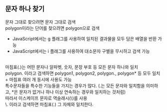 ## 문자 하나 찾기
문자 그대로 찾으려면 문자 그대로 검색</br>
polygon이라는 단어를 찾으려면 polygon으로 검색</br>
+ JavaScript에서는 g 플래그를 사용하여 일치된 결과물을 모두 담은 배열을 반환 가능
+ JavaScript에서는 i 플래그를 사용하여 대소문자 구별을 무시하고 검색 가능
</br>
마침표(.)는 어떤 문자나 알파벳, 숫자, 문장 부호 등 모든 문자 하나와 일치</br>
polygon. 이라고 검색하면 polygon1, polygon2, polygon., polygon* 등 모두 일치</br>
+ 마침표 여러 개 동시에 사용도 가능
</br>
특수문자들을 특수한 기능들을 가지는 경우가 많다. (.는 모든 문자와 일치함을 의미하고, *은 문자가 없거나 하나 이상 연속하는 경우와 일치하는 것처럼)</br>
따라서 이스케이프 문자로 역슬래시(\)를 사용</br>
\. 이라고 검색하면 마침표(.) 그 자체와 일치한다.</br>
